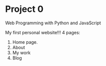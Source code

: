 # Project 0

Web Programming with Python and JavaScript

My first personal website!!!
4 pages:
1. Home page.
2. About
3. My work
4. Blog
